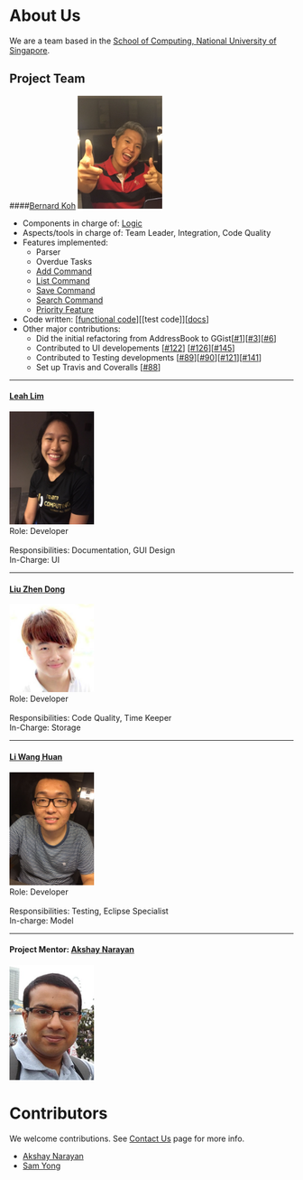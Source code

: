 # About Us

We are a team based in the [School of Computing, National University of Singapore](http://www.comp.nus.edu.sg).

## Project Team

####[Bernard Koh](https://github.com/bernardified)
<img src="images/bernard.jpeg" width="150"><br>

* Components in charge of: [Logic](https://github.com/CS2103AUG2016-W13-C2/main/blob/master/docs/DeveloperGuide.md#logic-component)
* Aspects/tools in charge of: Team Leader, Integration, Code Quality
* Features implemented:
   * Parser
   * Overdue Tasks
   * [Add Command](https://github.com/CS2103AUG2016-W13-C2/main/blob/master/docs/UserGuide.md#adding-a-task-add)
   * [List Command](https://github.com/CS2103AUG2016-W13-C2/main/blob/master/docs/UserGuide.md#listing-all-tasks--list)
   * [Save Command](https://github.com/CS2103AUG2016-W13-C2/main/blob/master/docs/UserGuide.md#saving-the-data-to-a-specified-location--savee)
   * [Search Command](https://github.com/CS2103AUG2016-W13-C2/main/blob/master/docs/UserGuide.md#searching-tasks-by-keywords-search)
   * [Priority Feature](https://github.com/CS2103AUG2016-W13-C2/main/blob/master/docs/UserGuide.md#quick-start)
* Code written: [[functional code](https://github.com/CS2103AUG2016-W13-C2/main/blob/master/collated/main/A0138411N.md)][[test code]][[docs](https://github.com/CS2103AUG2016-W13-C2/main/blob/master/collated/docs/A0138411N.md)]
* Other major contributions:
  * Did the initial refactoring from AddressBook to GGist[[#1](https://github.com/CS2103AUG2016-W13-C2/main/pull/1)][[#3](https://github.com/CS2103AUG2016-W13-C2/main/pull/3)][[#6](https://github.com/CS2103AUG2016-W13-C2/main/pull/6)]
  * Contributed to UI developements [[#122](https://github.com/CS2103AUG2016-W13-C2/main/pull/122)] [[#126](https://github.com/CS2103AUG2016-W13-C2/main/pull/126)][[#145](https://github.com/CS2103AUG2016-W13-C2/main/pull/145)]
  * Contributed to Testing developments [[#89](https://github.com/CS2103AUG2016-W13-C2/main/pull/89)][[#90](https://github.com/CS2103AUG2016-W13-C2/main/pull/90)][[#121](https://github.com/CS2103AUG2016-W13-C2/main/pull/121)][[#141](https://github.com/CS2103AUG2016-W13-C2/main/pull/141)]
  * Set up Travis and Coveralls [[#88](https://github.com/CS2103AUG2016-W13-C2/main/pull/88)]
  
  
-----

#### [Leah Lim](http://github.com/leahlim)
<img src="images/leah.jpeg" width="150"><br>
Role: Developer <br>  
Responsibilities: Documentation, GUI Design <br>
In-Charge: UI

-----

#### [Liu Zhen Dong](http://github.com/dongxuandong) 
<img src="images/zhendong.jpg" width="150"><br>
Role: Developer <br>  
Responsibilities: Code Quality, Time Keeper <br>
In-Charge: Storage

-----

#### [Li Wang Huan](http://github.com/liwanghuan)
<img src="images/wanghuan.jpeg" width="150"><br>
Role: Developer <br>  
Responsibilities: Testing, Eclipse Specialist <br>
In-charge: Model

-----

#### Project Mentor: [Akshay Narayan](https://github.com/okkhoy)
<img src="images/AkshayNarayan.jpg" width="150"><br>



# Contributors

We welcome contributions. See [Contact Us](ContactUs.md) page for more info.

* [Akshay Narayan](https://github.com/se-edu/addressbook-level4/pulls?q=is%3Apr+author%3Aokkhoy)
* [Sam Yong](https://github.com/se-edu/addressbook-level4/pulls?q=is%3Apr+author%3Amauris)

